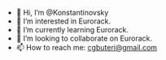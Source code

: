 - 👋 Hi, I’m @Konstantinovsky
- 👀 I’m interested in Eurorack.
- 🌱 I’m currently learning Eurorack.
- 💞️ I’m looking to collaborate on Eurorack.
- 📫 How to reach me: cgbuteri@gmail.com

<!---
Konstantinovsky/Konstantinovsky is a ✨ special ✨ repository because its `README.md` (this file) appears on your GitHub profile.
You can click the Preview link to take a look at your changes.
--->
